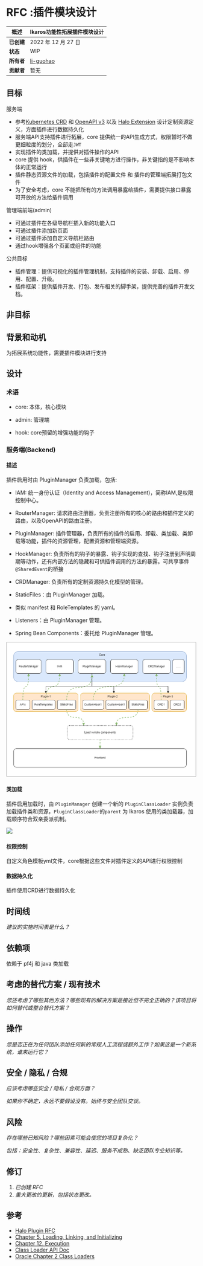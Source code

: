 # RFC :插件模块设计

| **概述**  | Ikaros功能性拓展插件模块设计                   |
| ------- | ----------------------------------- |
| **已创建** | 2022 年 12 月 27 日                    |
| **状态**  | WIP                                 |
| **所有者** | [li-guohao](mailto:git@liguohao.cn) |
| **贡献者** | 暂无                                  |

## 目标

服务端

- 参考[Kubernetes CRD](https://kubernetes.io/zh-cn/docs/tasks/extend-kubernetes/custom-resources/custom-resource-definitions/) 和 [OpenAPI v3](https://spec.openapis.org/oas/v3.1.0) 以及 [Halo Extension](https://github.com/halo-dev/rfcs/tree/main/extension) 设计定制资源定义，方面插件进行数据持久化
- 服务端API支持插件进行拓展，core 提供统一的API生成方式，权限暂时不做更细粒度的划分，全部走`JWT`
- 实现插件的类加载，并提供对插件操作的API
- core 提供 hook，供插件在一些非关键地方进行操作，非关键指的是不影响本体的正常运行
- 插件静态资源文件的加载，包括插件的配置文件 和 插件的管理端拓展打包文件
- 为了安全考虑，core 不能把所有的方法调用暴露给插件，需要提供接口暴露可开放的方法给插件调用

管理端前端(admin)

- 可通过插件在各级导航栏插入新的功能入口
- 可通过插件添加新页面
- 可通过插件添加自定义导航栏路由
- 通过hook增强各个页面或组件的功能

公共目标

- 插件管理：提供可视化的插件管理机制，支持插件的安装、卸载、启用、停用、配置、升级。
- 插件框架：提供插件开发、打包、发布相关的脚手架，提供完善的插件开发文档。

## 非目标

## 背景和动机

为拓展系统功能性，需要插件模块进行支持

## 设计

### 术语

- core: 本体，核心模块

- admin: 管理端

- hook: core预留的增强功能的钩子

### 服务端(Backend)

#### 描述

插件启用时由 PluginManager 负责加载，包括:

- IAM: 统一身份认证（Identity and Access Management)，简称IAM,是权限控制中心。

- RouterManager: 请求路由注册器，负责注册所有的核心的路由和插件定义的路由，以及OpenAPI的路由注册。

- PluginManager: 插件管理器，负责所有的插件的启用、卸载、类加载、类卸载等功能，插件的资源管理，配置资源和管理端资源。

- HookManager: 负责所有的钩子的暴露、钩子实现的查找、钩子注册到声明周期等动作，还有内部方法的隐藏和可供插件调用的方法的暴露。可共享事件`@SharedEvent`的桥接

- CRDManager: 负责所有的定制资源持久化模型的管理。

- StaticFiles：由 PluginManager 加载。

- 类似 manifest 和 RoleTemplates 的 yaml。

- Listeners：由 PluginManager 管理。

- Spring Bean Components：委托给 PluginManager 管理。

![img not found](assets/backend.drawio.png)

#### 类加载

插件启用加载时，由 `PluginManager` 创建一个新的 `PluginClassLoader` 实例负责加载插件类和资源，`PluginClassLoader`的`parent` 为 Ikaros 使用的类加载器，加载顺序符合双亲委派机制。

![](https://docs.oracle.com/cd/E19501-01/819-3659/images/dgdeploy2.gif)

#### 权限控制

自定义角色模板yml文件，core根据这些文件对插件定义的API进行权限控制

#### 数据持久化

插件使用CRD进行数据持久化

## 时间线

*建议的实施时间表是什么？*

## 依赖项

依赖于 pf4j 和 java 类加载

## 考虑的替代方案 / 现有技术

*您还考虑了哪些其他方法？哪些现有的解决方案是接近但不完全正确的？该项目将如何替代或整合替代方案？*

## 操作

*您是否正在为任何团队添加任何新的常规人工流程或额外工作？如果这是一个新系统，谁来运行它？*

## 安全 / 隐私 / 合规

*应该考虑哪些安全 / 隐私 / 合规方面？*

*如果你不确定，永远不要假设没有。始终与安全团队交谈。*

## 风险

*存在哪些已知风险？哪些因素可能会使您的项目复杂化？*

*包括：安全性、复杂性、兼容性、延迟、服务不成熟、缺乏团队专业知识等。*

## 修订

1. *已创建 RFC*
2. *重大更改的更新，包括状态更改。*

## 参考

- [Halo Plugin RFC](https://github.com/halo-dev/rfcs/blob/main/plugin/pluggable-design.md)
- [Chapter 5. Loading, Linking, and Initializing](https://docs.oracle.com/javase/specs/jvms/se17/html/jvms-5.html)
- [Chapter 12. Execution](https://docs.oracle.com/javase/specs/jls/se17/html/jls-12.html#jls-12.6)
- [Class Loader API Doc](https://docs.oracle.com/en/java/javase/17/docs/api/java.base/java/lang/ClassLoader.html)
- [Oracle Chapter 2 Class Loaders](https://docs.oracle.com/cd/E19501-01/819-3659/beade/index.html)
